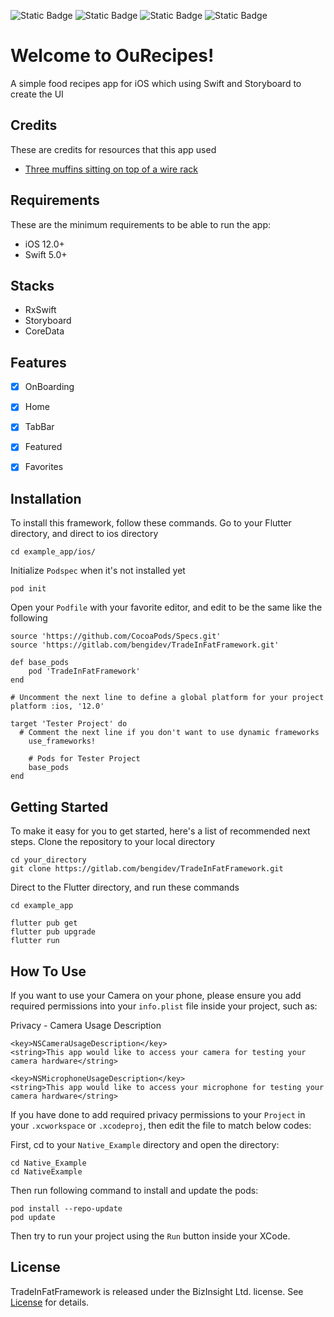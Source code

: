 ![Static Badge](https://img.shields.io/badge/version-12.0-orange?style=for-the-badge&logo=ios&link=https%3A%2F%2Fsupport.apple.com%2Fen-us%2F100100) ![Static Badge](https://img.shields.io/badge/version-5.x-orange?style=for-the-badge&logo=swift&link=https%3A%2F%2Fwww.swift.org) ![Static Badge](https://img.shields.io/badge/version-1.7.38-white?style=for-the-badge&logo=cocoapods&link=https%3A%2F%2Fcocoapods.org) ![Static Badge](https://img.shields.io/badge/license-MIT-white?style=for-the-badge&logo=alchemy) 



# Welcome to OuRecipes!

A simple food recipes app for iOS which using Swift and Storyboard to create the UI



## Credits

These are credits for resources that this app used
- [Three muffins sitting on top of a wire rack](https://unsplash.com/photos/three-muffins-sitting-on-top-of-a-wire-rack-Pw6Qtdt2eq0)



## Requirements

These are the minimum requirements to be able to run the app:
-   iOS 12.0+
-   Swift 5.0+



## Stacks

- RxSwift
- Storyboard
- CoreData


## Features

 - [x] OnBoarding
 - [x] Home
 - [x] TabBar
 - [x] Featured
 - [x] Favorites



## Installation

To install this framework, follow these commands.
Go to your Flutter directory, and direct to ios directory
```
cd example_app/ios/
```

Initialize `Podspec` when it's not installed yet
```
pod init
```

Open your `Podfile` with your favorite editor, and edit to be the same like the following
```
source 'https://github.com/CocoaPods/Specs.git'
source 'https://gitlab.com/bengidev/TradeInFatFramework.git'

def base_pods
	pod 'TradeInFatFramework'
end

# Uncomment the next line to define a global platform for your project
platform :ios, '12.0'

target 'Tester Project' do
  # Comment the next line if you don't want to use dynamic frameworks
	use_frameworks!

	# Pods for Tester Project
	base_pods
end
```



## Getting Started

To make it easy for you to get started, here's a list of recommended next steps.
Clone the repository to your local directory
```
cd your_directory
git clone https://gitlab.com/bengidev/TradeInFatFramework.git
```

Direct to the Flutter directory, and run these commands
```
cd example_app

flutter pub get
flutter pub upgrade
flutter run
```



## How To Use

If you want to use your Camera on your phone, please ensure
you add required permissions into your `info.plist` file inside your project,
such as:

Privacy - Camera Usage Description
```
<key>NSCameraUsageDescription</key>
<string>This app would like to access your camera for testing your camera hardware</string>

<key>NSMicrophoneUsageDescription</key>
<string>This app would like to access your microphone for testing your camera hardware</string>
```

If you have done to add required privacy permissions to your `Project` in your `.xcworkspace` or `.xcodeproj`, 
then edit the file to match below codes:

First, cd to your `Native_Example` directory and open the directory:
```
cd Native_Example
cd NativeExample
```

Then run following command to install and update the pods:

```
pod install --repo-update
pod update
```

Then try to run your project using the `Run` button inside your XCode.



## License

TradeInFatFramework is released under the BizInsight Ltd. license. See [License](https://gitlab.com/bengidev/TradeInFatFramework/-/blob/main/LICENSE) for details.
